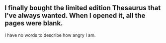 ## I finally bought the limited edition Thesaurus that I've always wanted. When I opened it, all the pages were blank.
I have no words to describe how angry I am.
